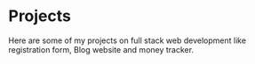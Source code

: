 # Projects
Here are some of my projects on full stack web development like registration form, Blog website and money tracker.

